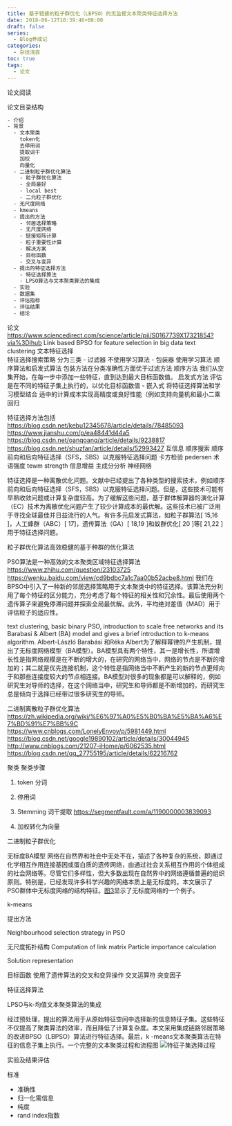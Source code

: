 ```yaml
---
title: 基于链接的粒子群优化（LBPSO）的无监督文本聚类特征选择方法
date: 2018-06-12T10:39:46+08:00
draft: false
series:
  - Blog养成记
categories:
  - 杂技浅尝
toc: true
tags:
  - 论文
---
```

论文阅读
<!--more-->

论文目录结构
```bash
- 介绍
- 背景
  - 文本聚类
    token化
    去停用词
    提取词干
    加权
    向量化
  - 二进制粒子群优化算法
    - 粒子群优化算法
    - 全局最好
    - local best
    - 二元粒子群优化
  - 无尺度网络
  - kmeans
  - 提出的方法
    - 邻居选择策略
    - 无尺度网络
    - 链接矩阵计算
    - 粒子重要性计算
    - 解决方案
    - 目标函数
    - 交叉与变异
  - 提出的特征选择方法
    - 特征选择算法
    - LPSO算法与文本聚类算法的集成
  - 实验
  - 数据集
  - 评估指标
  - 评估结果
  - 结论

```
论文 https://www.sciencedirect.com/science/article/pii/S0167739X17321854?via%3Dihub
Link based BPSO for feature selection in big data text clustering
文本特征选择  
特征选择搜索策略 分为三类 - 过滤器
不使用学习算法 - 包装器
使用学习算法 顺序算法和启发式算法 包装方法在分类准确性方面优于过滤方法
顺序方法
我们从空集开始，在每一步中添加一些特征，直到达到最大目标函数值。
启发式方法
评估是在不同的特征子集上执行的，以优化目标函数值 - 嵌入式
将特征选择算法和学习模型结合 适中的计算成本实现高精度或良好性能（例如支持向量机和最小二乘回归

特征选择方法包括
https://blog.csdn.net/kebu12345678/article/details/78485093
https://www.jianshu.com/p/ea48441d44a5
https://blog.csdn.net/oanqoanq/article/details/9238817
https://blog.csdn.net/shuzfan/article/details/52993427
互信息
顺序搜索 顺序前向和后向特征选择（SFS，SBS）以克服特征选择问题
卡方检验
pedersen
术语强度 tewm strength
信息增益
主成分分析
神经网络

特征选择是一种离散优化问题。文献中已经提出了各种类型的搜索技术，例如顺序前向和后向特征选择（SFS，SBS）以克服特征选择问题。但是，这些技术可能有早熟收敛问题或计算复杂度较高。为了缓解这些问题，基于群体解算器的演化计算（EC）技术为离散优化问题产生了较少计算成本的最优解。这些技术已被广泛用于寻找全球最佳并日益流行的人气。有许多元启发式算法，如粒子群算法[ 15,16 ]，人工蜂群（ABC）[ 17]，遗传算法（GA）[ 18,19 ]和蚁群优化[ 20 ]等[ 21,22 ]用于特征选择问题。

粒子群优化算法高效稳健的基于种群的优化算法

PSO算法是一种高效的文本聚类区域特征选择算法
https://www.zhihu.com/question/23103725
https://wenku.baidu.com/view/cd9bdbc7a1c7aa00b52acbe8.html
我们在BPSO中引入了一种新的邻居选择策略用于文本聚类中的特征选择。该算法充分利用了每个特征的区分能力，充分考虑了每个特征的相关性和冗余性。最后使用两个遗传算子来避免停滞问题并探索全局最优解。此外，平均绝对差值（MAD）用于评估粒子的适应性。

text clustering, basic binary PSO,
introduction to scale free networks and its Barabasi & Albert (BA)
model and gives a brief introduction to k-means algorithm.
Albert-László Barabási 和Réka Albert为了解释幂律的产生机制，提出了无标度网络模型（BA模型）。BA模型具有两个特性，其一是增长性，所谓增长性是指网络规模是在不断的增大的，在研究的网络当中，网络的节点是不断的增加的；其二就是优先连接机制，这个特性是指网络当中不断产生的新的节点更倾向于和那些连接度较大的节点相连接。BA模型对很多的现象都是可以解释的，例如研究生对导师的选择，在这个网络当中，研究生和导师都是不断增加的，而研究生总是倾向于选择已经带过很多研究生的导师。

二进制离散粒子群优化算法
https://zh.wikipedia.org/wiki/%E6%97%A0%E5%B0%BA%E5%BA%A6%E7%BD%91%E7%BB%9C
https://www.cnblogs.com/LonelyEnvoy/p/5981449.html
https://blog.csdn.net/google19890102/article/details/30044945
http://www.cnblogs.com/21207-iHome/p/6062535.html
https://blog.csdn.net/qq_27755195/article/details/62216762

聚类 聚类步骤

1. token 分词
2. 停用词
3. Stemming 词干提取
   https://segmentfault.com/a/1190000003839093

4. 加权转化为向量

二进制粒子群优化

无标度BA模型
网络在自然界和社会中无处不在，描述了各种复杂的系统，即通过化学相互作用连接基因或蛋白质的遗传网络，由通过社会关系相互作用的个体组成的社会网络等。尽管它们多样性，但大多数出现在自然界中的网络遵循普遍的组织原则。特别是，已经发现许多科学兴趣的网络本质上是无标度的。本文展示了PSO群体中无标度网络的结构特征。[图3](https://www.sciencedirect.com/science/article/pii/S0167739X17321854?via%3Dihub#fig3)显示了无标度网络的一个例子。

k-means

提出方法

Neighbourhood selection strategy in PSO

无尺度拓扑结构
Computation of link matrix
Particle importance calculation

Solution representation

目标函数
使用了遗传算法的交叉和变异操作 交叉运算符 突变因子

特征选择算法

LPSO与k-均值文本聚类算法的集成

经过预处理，提出的算法用于从原始特征空间中选择新的信息特征子集。这些特征不仅提高了聚类算法的效率，而且降低了计算复杂度。本文采用集成链路邻居策略的改进BPSO（LBPSO）算法进行特征选择。最后，k -means文本聚类算法在特征的信息子集上执行。一个完整的文本聚类过程和流程图
![特征子集选择过程](http://upload-images.jianshu.io/upload_images/10970403-13d529af0f4a9c36.jpg?imageMogr2/auto-orient/strip%7CimageView2/2/w/1240)

实验及结果评估

标准

- 准确性
- 归一化需信息
- 纯度
- rand index指数

